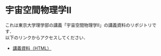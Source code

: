 # 宇宙空間物理学II

これは東京大学理学部の講義「宇宙空間物理学II」の講義資料のリポジトリです．  
以下のリンクからアクセスしてください．

- [講義資料（HTML）](https://amanotk.github.io/spacephysics-ii/)
